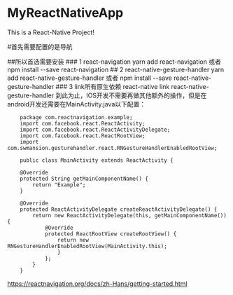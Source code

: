 # MyReactNativeApp
This is a React-Native Project!

#首先需要配置的是导航 

##所以首选需要安装 
    ### 1 react-navigation
            yarn add react-navigation 或者 npm install --save react-navigation
    ## 2 react-native-gesture-handler
            yarn add react-native-gesture-handler 或者 npm install --save react-native-gesture-handler
    ### 3 link所有原生依赖
            react-native link react-native-gesture-handler
        到此为止，IOS开发不需要再做其他额外的操作，但是在android开发还需要在MainActivity.java以下配置：
        
        package com.reactnavigation.example;
        import com.facebook.react.ReactActivity;
        import com.facebook.react.ReactActivityDelegate;
        import com.facebook.react.ReactRootView;
        import com.swmansion.gesturehandler.react.RNGestureHandlerEnabledRootView;

        public class MainActivity extends ReactActivity {

        @Override
        protected String getMainComponentName() {
            return "Example";
        }

        @Override
        protected ReactActivityDelegate createReactActivityDelegate() {
            return new ReactActivityDelegate(this, getMainComponentName()) {
                @Override
                protected ReactRootView createRootView() {
                    return new RNGestureHandlerEnabledRootView(MainActivity.this);
                    }
                };
            }
        }
https://reactnavigation.org/docs/zh-Hans/getting-started.html